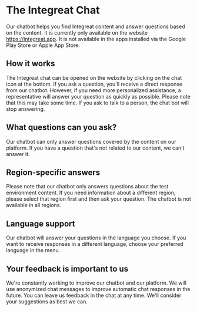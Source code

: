 # The Integreat Chat

Our chatbot helps you find Integreat content and answer questions based on the content. It is currently only available on the website https://integreat.app. It is not available in the apps installed via the Google Play Store or Apple App Store.

## How it works

The Integreat chat can be opened on the website by clicking on the chat icon at the bottom. If you ask a question, you'll receive a direct response from our chatbot. However, if you need more personalized assistance, a representative will answer your question as quickly as possible. Please note that this may take some time. If you ask to talk to a person, the chat bot will stop answering.

## What questions can you ask?

Our chatbot can only answer questions covered by the content on our platform. If you have a question that's not related to our content, we can't answer it.

## Region-specific answers

Please note that our chatbot only answers questions about the test environment content. If you need information about a different region, please select that region first and then ask your question. The chatbot is not available in all regions.

## Language support

Our chatbot will answer your questions in the language you choose. If you want to receive responses in a different language, choose your preferred language in the menu.

## Your feedback is important to us

We're constantly working to improve our chatbot and our platform. We will use anonymized chat messages to improve automatic chat responses in the future. You can leave us feedback in the chat at any time. We'll consider your suggestions as best we can.
